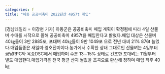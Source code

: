 ```yaml
---
categories: f
title: "하동 공공비축미 2022년산 4957t 매입"
---
```

[경남데일리 = 이강현 기자] 하동군은 공공비축미 매입 계획이 확정됨에 따라 4일 산물벼 수매를 시작으로 올해 공공비축미 4957t을 매입한다고 밝혔다.매입 대상은 산물벼 40㎏들이 3만 2885포, 포대벼 40㎏들이 9만 1049포 으로 전년 대비 21% 876t 늘었다.매입품종은 새일미·영호진미이다.농가에서 수확한 상태 그대로인 산물벼는 4일부터 금남RPC와 옥종DSC에서 매입하며 수분 13&sim;15% 상태로 건조한 포대벼는 11월부터 별도 매입한다.매입가격은 전국 평균 산지 쌀값을 조곡으로 환산해 정하며 매입 직후 40㎏